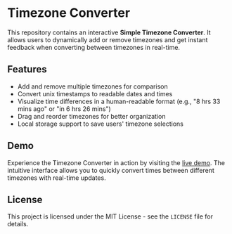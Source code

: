 # Timezone Converter

This repository contains an interactive **Simple Timezone Converter**. It allows users to dynamically add or remove timezones and get instant feedback when converting between timezones in real-time.

## Features

* Add and remove multiple timezones for comparison
* Convert unix timestamps to readable dates and times
* Visualize time differences in a human-readable format (e.g., "8 hrs 33 mins ago" or "in 6 hrs 26 mins")
* Drag and reorder timezones for better organization
* Local storage support to save users' timezone selections

## Demo

Experience the Timezone Converter in action by visiting the [live demo](https://theogibbons.github.io/timezone-converter/index.html). The intuitive interface allows you to quickly convert times between different timezones with real-time updates.

## License

This project is licensed under the MIT License - see the `LICENSE` file for details.
